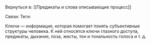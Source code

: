 Вернуться в: [[Предикаты и слова описывающие процесс]]

Связи:
Теги:

Ключи — информация, которая помогает понять субъективные структуры человека. К ней относятся ключи глазного доступа, предикаты, дыхание, поза, жесты, тон и тональность голоса и т. д.

